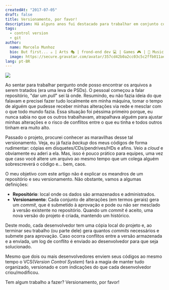 ```yaml
---
createdAt: "2017-07-05"
draft: false
title: Versionamento, por favor!
description: Há alguns anos fui destacado para trabalhar em conjunto com uma equipe de outra empresa. Nosso site receberia nova estrutura e layout.
tags:
  - control version
  - git
author:
  name: Marcelo Munhoz
  bio: But first... ☕ | Arts 🎭 | frond-end dev 💻 | Games 🎮 | 🤟 Music 🎧 | Movies 🎥 | Tattoo ☠
  image: https://secure.gravatar.com/avatar/357cd42b0a2cc03c5c2ffb011aec5e8f?s=180
lang: pt-BR
---
```


<img src="https://res.cloudinary.com/marcelo-munhoz/image/upload/c_fill,f_auto,h_240,q_auto,w_337/cvc.png" class="d-block mt-0 mx-auto mb-4">

Ao sentar para trabalhar pergunto onde posso encontrar os arquivos a serem tratados (era uma leva de PSDs). O pessoal começou a falar repositório, "dar um *pull*" sei lá onde. Resumindo, eu não fazia ideia do que falavam e precisei fazer tudo localmente em minha máquina, tomar o tempo de alguém que pudesse receber minhas alterações via rede e mesclar com o que todo mundo fazia. Essa situação foi péssima primeiro porque, eu nunca sabia no que os outros trabalhavam, atrapalhava alguém para ajustar minhas alterações e o risco de conflitos entre o que eu tinha e todos outros tinham era muito alto.

Passado o projeto, procurei conhecer as maravilhas desse tal versionamento. Veja, eu já fazia *backup* dos meus códigos de forma rudimentar: cópias em disquetes/CDs/pendrives/HDs e afins. Veio a <em>cloud</em> e obviamente eu aderi a ela. Mas, isso é pouco prático para equipes, uma vez que caso você altere um arquivo ao mesmo tempo que um colega alguém sobrescreverá o código e... bem, caos.

O meu objetivo com este artigo não é explicar os meandros de um repositório e seu versionamento. Não obstante, vamos a algumas definições:

- **Repositório**: local onde os dados são armazenados e administrados.
- **Versionamento**: Cada conjunto de alterações (em termos gerais) gera um <em>commit</em>, que é submetido à aprovação e pode ou não ser mesclado à versão existente no repositório. Quando um _commit_ é aceito, uma nova versão do projeto é criada, mantendo um histórico.

Deste modo, cada desenvolvedor tem uma cópia local do projeto e, ao terminar seu trabalho (ou parte dele) gera quantos <em>commits</em> necessários e submete para aprovação. Caso ocorra conflitos entre a versão armazenada e a enviada, um log de conflito é enviado ao desenvolvedor para que seja solucionado.

Mesmo que dois ou mais desenvolvedores enviem seus códigos ao mesmo tempo o VCS(_Version Control System_) fará a magia de manter tudo organizado, versionado e com indicações do que cada desenvolvedor criou/modificou.

Tem algum trabalho a fazer? Versionamento, por favor!

